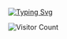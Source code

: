 [![Typing Svg](https://readme-typing-svg.demolab.com?font=Fira+Code&pause=10&width=9000&lines=Hello+there+im+Govind+Menon+.+[OJC])](https://git.io/typing-svg)

![Visitor Count](https://profile-counter.glitch.me/{govindmenon69}/count.svg)

